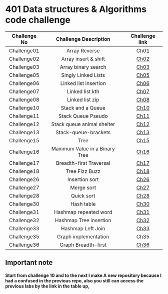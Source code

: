 # 401 Data structures & Algorithms code challenge

| Challenge No |     Challenge Description      |                                                       Challenge link                                                       |
|:------------:|:------------------------------:|:--------------------------------------------------------------------------------------------------------------------------:|
| Challenge01  |         Array Reverse          |         [Ch01](https://github.com/ghanemgit/data-structures-and-algorithms/tree/array-reverse/Challenge01#readme)          |
| Challenge02  |      Array insert & shift      |     [Ch02](https://github.com/ghanemgit/data-structures-and-algorithms/blob/array-insert-shift/Challenge02/README.md)      |
| Challenge03  |      Array binary search       |       [Ch03](https://github.com/ghanemgit/data-structures-and-algorithms/blob/linked-list-zip/Challenge03/README.md)       |
| Challenge05  |      Singly Linked Lists       |          [Ch05](https://github.com/ghanemgit/data-structures-and-algorithms/blob/main/Challenge05/README_Ch05.md)          |
| Challenge06  |     Linked list insertion      | [Ch06](https://github.com/ghanemgit/data-structures-and-algorithms/blob/linked-list-insertions/Challenge05/README_Ch06.md) |
| Challenge07  |        Linked list kth         |    [Ch07](https://github.com/ghanemgit/data-structures-and-algorithms/blob/linked-list-kth/Challenge05/README_Ch07.md)     |
| Challenge08  |        Linked list zip         |    [Ch08](https://github.com/ghanemgit/data-structures-and-algorithms/blob/linked-list-zip/Challenge05/README_Ch08.md)     |
| Challenge10  |       Stack and a Queue        |                                             [Ch10](app/README/README_Ch10.md)                                              |
| Challenge11  |       Stack Queue Pseudo       |                                             [Ch11](app/README/README_Ch11.md)                                              |
| Challenge12  |   Stack queue animal shelter   |                                             [Ch12](app/README/README_Ch12.md)                                              |
| Challenge13  |      Stack-queue-brackets      |                                             [Ch13](app/README/README_Ch13.md)                                              |
| Challenge15  |              Tree              |                                             [Ch15](app/README/README_Ch15.md)                                              |
| Challenge16  | Maximum Value in a Binary Tree |                                             [Ch16](app/README/README_Ch16.md)                                              |
| Challenge17  |    Breadth-first Traversal     |                                             [Ch17](app/README/README_Ch17.md)                                              |
| Challenge18  |         Tree Fizz Buzz         |                                             [Ch18](app/README/README_Ch18.md)                                              |
| Challenge26  |         Insertion sort         |                                             [Ch26](app/README/README_Ch26.md)                                              |
| Challenge27  |           Merge sort           |                                             [Ch27](app/README/README_Ch27.md)                                              |
| Challenge28  |           Quick sort           |                                             [Ch28](app/README/README_Ch28.md)                                              |
| Challenge30  |           Hash table           |                                             [Ch30](app/README/README_Ch30.md)                                              |
| Challenge31  |     Hashmap repeated word      |                                             [Ch31](app/README/README_Ch31.md)                                              |
| Challenge32  |     Hashmap Tree insertion     |                                             [Ch32](app/README/README_Ch32.md)                                              |
| Challenge33  |       Hashmap Left Join        |                                             [Ch33](app/README/README_Ch33.md)                                              |
| Challenge35  |      Graph implementation      |                                             [Ch35](app/README/README_Ch35.md)                                              |
| Challenge36  |      Graph Breadth-first       |                                             [Ch36](app/README/README_Ch36.md)                                              |



## Important note

#### Start from challenge 10 and to the next I make A new repository because I had a confused in the previous repo, also you still can access the previous labs by the link in the table up,